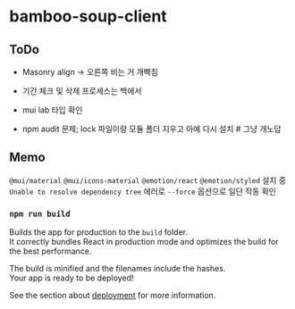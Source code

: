 # bamboo-soup-client

## ToDo

- Masonry align -> 오른쪽 비는 거 개빡침

- 기간 체크 및 삭제 프로세스는 백에서
- mui lab 타입 확인
- npm audit 문제; lock 파일이랑 모듈 폴더 지우고 아예 다시 설치 # 그냥 개노답

## Memo

`@mui/material` `@mui/icons-material` `@emotion/react` `@emotion/styled` 설치 중 `Unable to resolve dependency tree` 에러로 `--force` 옵션으로 일단 작동 확인

### `npm run build`

Builds the app for production to the `build` folder.\
It correctly bundles React in production mode and optimizes the build for the best performance.

The build is minified and the filenames include the hashes.\
Your app is ready to be deployed!

See the section about [deployment](https://facebook.github.io/create-react-app/docs/deployment) for more information.
